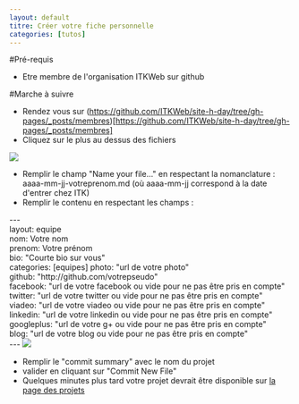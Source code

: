 ```yaml
---
layout: default
titre: Créer votre fiche personnelle
categories: [tutos]
---
```

#Pré-requis

* Etre membre de l'organisation ITKWeb sur github

#Marche à suivre

* Rendez vous sur (https://github.com/ITKWeb/site-h-day/tree/gh-pages/_posts/membres)[https://github.com/ITKWeb/site-h-day/tree/gh-pages/_posts/membres]
* Cliquez sur le plus au dessus des fichiers

<img src="{{site.baseurl}}/images/tutos/creer_fiche_membre_1.png" />

* Remplir le champ "Name your file..." en respectant la nomanclature : aaaa-mm-jj-votreprenom.md (où aaaa-mm-jj correspond à la date d'entrer chez ITK)
* Remplir le contenu en respectant les champs :
<quote>
---<br />
layout: equipe<br />
nom: Votre nom<br />
prenom: Votre prénom<br />
bio: "Courte bio sur vous"<br />
categories: [equipes]
photo: "url de votre photo"<br />
github: "http://github.com/votrepseudo"<br />
facebook: "url de votre facebook ou vide pour ne pas être pris en compte"<br />
twitter: "url de votre twitter ou vide pour ne pas être pris en compte"<br />
viadeo: "url de votre viadeo ou vide pour ne pas être pris en compte"<br />
linkedin: "url de votre linkedin ou vide pour ne pas être pris en compte"<br />
googleplus: "url de votre g+ ou vide pour ne pas être pris en compte"<br />
blog: "url de votre blog ou vide pour ne pas être pris en compte"<br />
---
</quote>

<img src="{{site.baseurl}}/images/tutos/creer_fiche_projet_2.png" />

* Remplir le "commit summary" avec le nom du projet
* valider en cliquant sur "Commit New File"
* Quelques minutes plus tard votre projet devrait être disponible sur <a href="{{site.baseurl}}/projets.html">la page des projets</a>
